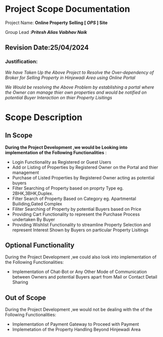 # Project Scope Documentation

Project Name: **Online Property Selling [ *OPS* ] Site**

Group Lead :***Pritesh Alias Vaibhav Naik***

## Revision Date:25/04/2024

### Justification:
*We have Taken Up the Above Project to Resolve the Over-dependency of Broker for Selling Property in Hinjewadi Area using Online Portal*

*We Would be resolving the Above Problem by establishing a portal where the Owner can manage thier own properties and would be notified on potential Buyer Interaction on thier Property Lisitings*

# Scope Description
## In Scope
**During the Project Development ,we would be Looking into implementation of the Following Functionalities** :
- Login Functionality as Registered or Guest Users
- Add or Listing of Properties by Registered Owner on the Portal and thier management
- Purchase of Listed Properties by Registered Owner acting as potential buyers
- Filter Searching of Property based on proprty Type eg. 2BHK,3BHK,Duplex.
- Filter Search of Property Based on Category eg. Apartmental Builiding,Gated Complex
- Filiter Searching of Property by potential Buyers based on Price
- Providing Cart Functionality to represent the Purchase Process undertaken By Buyer
- Providing Wishlist Functionality to streamline Property Selection and represent Interest Shown by Buyers on particular Property Lisitings

## Optional Functionality
During the Project Development ,we could also look into implementation of the Following Functionalities: 
- Implementation of Chat-Bot or Any Other Mode of Communication between Owners and potential Buyers apart from Mail or Contact Detail Sharing


## Out of Scope
During the Project Development ,we would not be dealing with the of the Following Functionalities:
- Implementation of Payment Gateway to Proceed with Payment
- Implemetation of the Property Handling Beyond Hinjewadi Area 